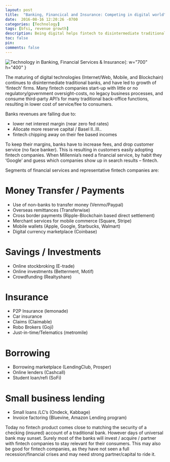 ```yaml
---
layout: post
title:  "Banking, Financical and Insurance: Competing in digital world"
date:  2016-08-16 12:20:26 -0700
categories: [Technology]
tags: [bfsi, revenue growth]
description: Being digital helps fintech to disintermediate traditional BFSI providers
toc: false
pin: 
comments: false
---
```


![Technology in Banking, Financial Services & Insurance](https://ketanhm.github.io/images/fintech.jpeg){: w="700" h="400" }

The maturing of digital technologies (Internet/Web, Mobile, and Blockchain) continues to disintermediate traditional banks, and have led to growth of ‘fintech’ firms. Many fintech companies start-up with little or no regulatory/government oversight-costs, no legacy business processes, and consume third-party API’s for many traditional back-office functions, resulting in lower cost of service/fee to consumers.

Banks revenues are falling due to: 
* lower net interest margin (near zero fed rates)
* Allocate more reserve capital / Basel II..III..
* fintech chipping away on their fee based incomes

To keep their margins, banks have to increase fees, and drop customer service (no face banker). This is resulting in customers easily adopting fintech companies. When Millennia’s need a financial service, by habit they ‘Google’ and guess which companies show up in search results – fintech.

Segments of financial services and representative fintech companies are:

# Money Transfer / Payments
* Use of non-banks to transfer money (Venmo/Paypal)
* Overseas remittances (Transferwise)
* Cross border payments (Ripple-Blockchain based direct settlement)
* Merchant services for mobile commerce   (Square, Stripe)
* Mobile wallets (Apple, Google, Starbucks, Walmart)
* Digital currency marketplace (Coinbase)

# Savings / Investments
* Online stockbroking (E-trade)
* Online investments (Betterment, Motif)
* Crowdfunding (Realtyshare)

# Insurance
* P2P Insurance (lemonade)
* Car insurance
* Claims (Claimable)
* Robo Brokers (Goji)
* Just-in-time/Telematics (metromile)

# Borrowing
* Borrowing marketplace (LendingClub, Prosper)
* Online lenders (Cashcall)
* Student loan/refi (SoFi)

# Small business lending
* Small loans /LC’s (Ondeck, Kabbage)
* Invoice factoring (Bluevine, Amazon Lending program)
 
Today no fintech product comes close to matching the security of a checking (insured) account of a traditional bank. However days of universal bank may sunset. Surely most of the banks will invest / acquire / partner with fintech companies to stay relevant for their consumers. This may also be good for fintech companies, as they have not seen a full recession/financial crises and may need strong partner/capital to ride it.